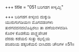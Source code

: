 +++
title = "051 ಬರಿಗಡಗ ಕೀಳ್ಕಮ್ಬಿ"

+++
ಬರಿಗಡಗ ಕೀಳ್ಕಂಬಿ ದುಕ್ಕುಡಿ  
ಯುರುಗುಗಡಿಯಣ ಮೊಗವಡಂಗಳು  
ತುರಗವದನದಲೊಪ್ಪಿರಲು ತಾ ಪಣೆಯನಳವಡಿಸಿ  
ಕೊರಳ ಕೊಡಕೆಯ ಪಾಶ್ರ್ವಪೇಚಕ  
ದೆರಡು ಕಡೆಯಲಿ ಸುತ್ತು ಝಲ್ಲಿಯ  
ಪರಿಪರಿಯ ಹಕ್ಕರಿಕೆಯಲಿ ಬೀಸಿದರು ಚೌರಿಗಳ     ॥51॥
